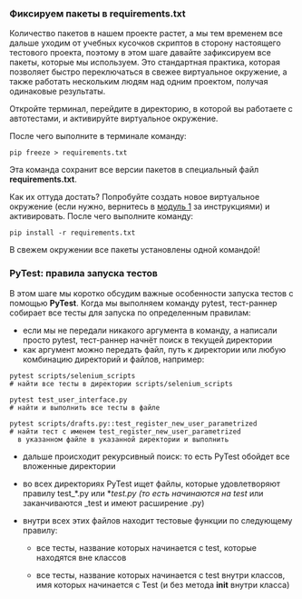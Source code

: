 ### Фиксируем пакеты в requirements.txt 

Количество пакетов в нашем проекте растет, а мы тем временем все дальше уходим от учебных кусочков скриптов в сторону настоящего тестового проекта, поэтому в этом шаге давайте зафиксируем все пакеты, которые мы используем. Это стандартная практика, которая позволяет быстро переключаться в свежее виртуальное окружение, а также работать нескольким людям над одним проектом, получая одинаковые результаты.

Откройте терминал, перейдите в директорию, в которой вы работаете с автотестами, и активируйте виртуальное окружение.

После чего выполните в терминале команду:

```
pip freeze > requirements.txt
```
Эта команда сохранит все версии пакетов в специальный файл **requirements.txt**.

Как их оттуда достать? Попробуйте создать новое виртуальное окружение (если нужно, вернитесь в [модуль 1][1] за инструкциями) и активировать. После чего выполните команду:

[1]: https://stepik.org/lesson/25969/step/3?unit=196192

```
pip install -r requirements.txt
```
В свежем окружении все пакеты установлены одной командой!





### PyTest: правила запуска тестов 
В этом шаге мы коротко обсудим важные особенности запуска тестов с помощью **PyTest**. Когда мы выполняем команду pytest, тест-раннер собирает все тесты для запуска по определенным правилам:

- если мы не передали никакого аргумента в команду, а написали просто pytest, тест-раннер начнёт поиск в текущей директории
- как аргумент можно передать файл, путь к директории или любую комбинацию директорий и файлов, например: 

```
pytest scripts/selenium_scripts
# найти все тесты в директории scripts/selenium_scripts

pytest test_user_interface.py
# найти и выполнить все тесты в файле 

pytest scripts/drafts.py::test_register_new_user_parametrized
# найти тест с именем test_register_new_user_parametrized 
  в указанном файле в указанной директории и выполнить 
```
- дальше происходит рекурсивный поиск: то есть PyTest обойдет все вложенные директории
- во всех директориях PyTest ищет файлы, которые удовлетворяют правилу  test_*.py или *_test.py (то есть начинаются на test_ или заканчиваются _test и имеют расширение .py)
- внутри всех этих файлов находит тестовые функции по следующему правилу:

  - все тесты, название которых начинается с test, которые находятся вне классов

  - все тесты, название которых начинается с test внутри классов, имя которых начинается с Test (и без метода __init__ внутри класса)